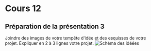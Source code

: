 # Cours 12
## Préparation de la présentation 3 
Joindre des images de votre tempête d'idée et des esquisses de votre projet. Expliquer en 2 à 3 lignes votre projet. 
![Schéma des idéées](https://trello.com/c/YmDuW8LY/14-sch%C3%A9ma-des-id%C3%A9es)
